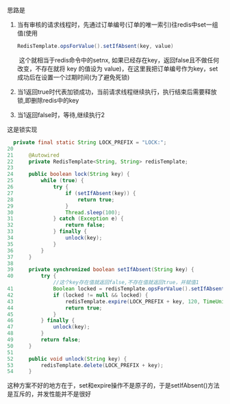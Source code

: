 思路是

1. 当有审核的请求线程时，先通过订单编号(订单的唯一索引)往redis中set一组值(使用

   ```java
   RedisTemplate.opsForValue().setIfAbsent(key, value)
   ```

   ​       这个就相当于redis命令中的setnx, 如果已经存在key，返回false且不做任何改变，不存在就将 key 的值设为 value)，在这里我把订单编号作为key，set成功后在设置一个过期时间(为了避免死锁)

2. 当1返回true时代表加锁成功，当前请求线程继续执行，执行结束后需要释放锁,即删除redis中的key

3. 当1返回false时，等待,继续执行2

这是锁实现

```java
  private final static String LOCK_PREFIX = "LOCK:";
20 
21     @Autowired
22     private RedisTemplate<String, String> redisTemplate;
23 
24     public boolean lock(String key) {
25         while (true) {
26             try {
27                 if (setIfAbsent(key)) {
28                     return true;
29                 }
30                 Thread.sleep(100);
31             } catch (Exception e) {
32                 return false;
33             } finally {
34                 unlock(key);
35             }
36         }
37     }
38 
39     private synchronized boolean setIfAbsent(String key) {
40         try {
               //这个key存在值就返回false,不存在值就返回true，并赋值1
41             Boolean locked = redisTemplate.opsForValue().setIfAbsent(LOCK_PREFIX + key, key);
42             if (locked != null && locked) {
43                 redisTemplate.expire(LOCK_PREFIX + key, 120, TimeUnit.SECONDS);
44                 return true;
45             }
46         } finally {
47             unlock(key);
48         }
49         return false;
50     }
51 
52     public void unlock(String key) {
53         redisTemplate.delete(LOCK_PREFIX + key);
54     }
```

这种方案不好的地方在于，set和expire操作不是原子的，于是setIfAbsent()方法是互斥的，并发性能并不是很好